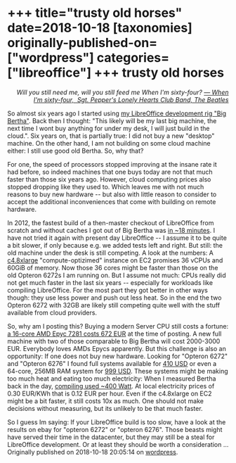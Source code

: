 +++
title="trusty old horses"
date=2018-10-18
[taxonomies]
originally-published-on=["wordpress"]
categories=["libreoffice"]
+++
trusty old horses
=================

<p style="text-align:right;"><em>Will you still need me, will you still feed me</em>
<em>When I'm sixty-four?</em>
<em><a href="https://www.youtube.com/watch?v=8AglUMCKyns">— When I'm sixty-four,  Sgt. Pepper's Lonely Hearts Club Band, The Beatles</a></em></p>
So almost six years ago I started using <a href="https://skyfromme.wordpress.com/2012/11/12/dicke-bertha-online/">my LibreOffice development rig "Big Bertha"</a>. Back then I thought: "This likely will be my last big machine, the next time I wont buy anything for under my desk, I will just build in the cloud.". Six years on, that is partially true: I did not buy a new "desktop" machine. On the other hand, I am not building on some cloud machine either: I still use good old Bertha. So, why that?

For one, the speed of processors stopped improving at the insane rate it had before, so indeed machines that one buys today are not that much faster than those six years ago. However, cloud computing prices also stopped dropping like they used to. Which leaves me with not much reasons to buy new hardware -- but also with little reason to consider to accept the additional inconveniences that come with building on remote hardware.

In 2012, the fastest build of a then-master checkout of LibreOffice from scratch and without caches I got out of Big Bertha was <a href="https://skyfromme.wordpress.com/2012/11/12/dicke-bertha-online/">in ~18 minutes</a>. I have not tried it again with present day LibreOffice -- I assume it to be quite a bit slower, if only because e.g. we added tests left and right. But still: the old machine under the desk is still competing. A look at the numbers: A <a href="https://aws.amazon.com/ec2/pricing/on-demand/">c4.8xlarge</a> "compute-optizimed" instance on EC2 promises 36 vCPUs and 60GiB of memory. Now those 36 cores might be faster than those on the old Opteron 6272s I am running on. But I assume not much: CPUs really did not get much faster in the last six years -- especially for workloads like compiling LibreOffice. For the most part they got better in other ways though: they use less power and push out less heat. So in the end the two Opteron 6272 with 32GB are likely still competing quite well with the stuff available from cloud providers.

So, why am I posting this? Buying a modern Server CPU still costs a fortune: <a href="https://www.heise.de/preisvergleich/amd-epyc-7281-ps7281bevgaaf-a1643088.html?hloc=at&amp;hloc=de">a 16-core AMD Epyc 7281 costs 672 EUR</a> at the time of posting. A new full machine with two of those comparable to Big Bertha will cost 2000-3000 EUR. Everybody loves AMDs Epycs apparently. But this challenge is also an opportunity: If one does not buy new hardware. Looking for "Opteron 6272" and "Opteron 6276" I found full systems available for <a href="https://www.ebay.com/itm/A2-UXS-Server-1U-Supermicro-H8DGU-F-2x-AMD-G34-Opteron-6272-16-Core-32GB-2x-PS/132691878465">410 USD</a> or even a 64-core, 256MB RAM system for <a href="https://www.ebay.com/itm/DELL-PowerEdge-R815-4x-Opteron-6276-64-cores-2-3Ghz-256GB-H700-2-5-6-bay-Server/283080863447">999 USD</a>. These systems might be making too much heat and eating too much electricity: When I measured Bertha back in the day, <a href="https://skyfromme.wordpress.com/2013/08/20/powerplay/">compiling used ~400 Watt</a>. At local electricity prices of 0.30 EUR/KWh that is 0.12 EUR per hour. Even if the c4.8xlarge on EC2 might be a bit faster, it still costs 10x as much. One should not make decisions without measuring, but its unlikely to be that much faster.

So I guess Im saying: If your LibreOffice build is too slow, have a look at the results on ebay for "opteron 6272" or "opteron 6276". Those beasts might have served their time in the datacenter, but they may still be a steal for LibreOffice development. Or at least they should be worth a consideration ...
Originally published on 2018-10-18 20:05:14 on [wordpress](https://skyfromme.wordpress.com/2018/10/18/1462/).
